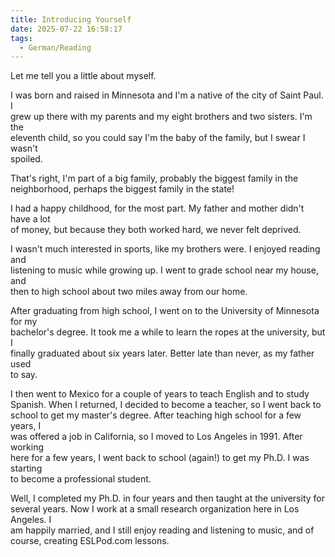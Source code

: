 ```yaml
---
title: Introducing Yourself
date: 2025-07-22 16:58:17
tags: 
  - German/Reading
---
```

Let me tell you a little about myself.  

I was born and raised in Minnesota and I'm a native of the city of Saint Paul. I  
grew up there with my parents and my eight brothers and two sisters. I'm the  
eleventh child, so you could say I'm the baby of the family, but I swear I wasn't  
spoiled.  

That's right, I'm part of a big family, probably the biggest family in the  
neighborhood, perhaps the biggest family in the state!  

I had a happy childhood, for the most part. My father and mother didn't have a lot  
of money, but because they both worked hard, we never felt deprived.  

I wasn't much interested in sports, like my brothers were. I enjoyed reading and  
listening to music while growing up. I went to grade school near my house, and  
then to high school about two miles away from our home.  

After graduating from high school, I went on to the University of Minnesota for my  
bachelor's degree. It took me a while to learn the ropes at the university, but I  
finally graduated about six years later. Better late than never, as my father used  
to say.  

I then went to Mexico for a couple of years to teach English and to study  
Spanish. When I returned, I decided to become a teacher, so I went back to  
school to get my master's degree. After teaching high school for a few years, I  
was offered a job in California, so I moved to Los Angeles in 1991. After working  
here for a few years, I went back to school (again!) to get my Ph.D. I was starting  
to become a professional student.

Well, I completed my Ph.D. in four years and then taught at the university for  
several years. Now I work at a small research organization here in Los Angeles. I  
am happily married, and I still enjoy reading and listening to music, and of  
course, creating ESLPod.com lessons.
